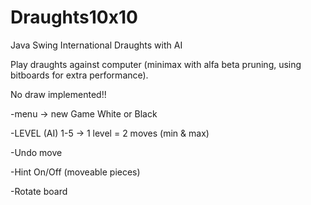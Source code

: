 # Draughts10x10
Java Swing International Draughts with AI

Play draughts against computer (minimax with alfa beta pruning, using bitboards for extra performance).

No draw implemented!!
 
-menu -> new Game White or Black

-LEVEL (AI) 1-5 -> 1 level = 2 moves (min & max)

-Undo move

-Hint On/Off (moveable pieces)

-Rotate board
